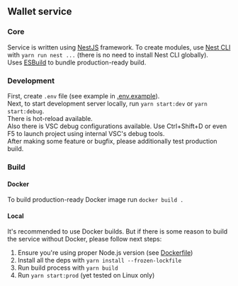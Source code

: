 ## Wallet service

### Core

Service is written using [NestJS](https://docs.nestjs.com/) framework. To create modules, use [Nest CLI](https://docs.nestjs.com/cli/overview) with `yarn run nest ...` (there is no need to install Nest CLI globally).  
Uses [ESBuild](https://esbuild.github.io/) to bundle production-ready build.

### Development
First, create `.env` file (see example in [.env.example](/.env.example)).  
Next, to start development server locally, run `yarn start:dev` or `yarn start:debug`.  
There is hot-reload available.  
Also there is VSC debug configurations available. Use Ctrl+Shift+D or even F5 to launch project using internal VSC's debug tools.  
After making some feature or bugfix, please additionally test production build.

### Build

#### Docker

To build production-ready Docker image run `docker build .`

#### Local

It's recommended to use Docker builds. But if there is some reason to build the service without Docker, please follow next steps:
1. Ensure you're using proper Node.js version (see [Dockerfile](./Dockerfile))
1. Install all the deps with `yarn install --frozen-lockfile`
1. Run build process with `yarn build`
1. Run `yarn start:prod` (yet tested on Linux only)
